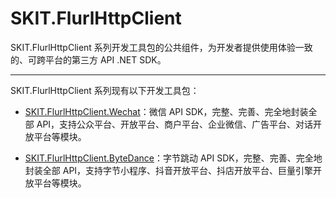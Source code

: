 ﻿# SKIT.FlurlHttpClient

SKIT.FlurlHttpClient 系列开发工具包的公共组件，为开发者提供使用体验一致的、可跨平台的第三方 API .NET SDK。

---

SKIT.FlurlHttpClient 系列现有以下开发工具包：

-   [SKIT.FlurlHttpClient.Wechat](https://github.com/fudiwei/DotNetCore.SKIT.FlurlHttpClient.Wechat)：微信 API SDK，完整、完善、完全地封装全部 API，支持公众平台、开放平台、商户平台、企业微信、广告平台、对话开放平台等模块。

-   [SKIT.FlurlHttpClient.ByteDance](https://github.com/fudiwei/DotNetCore.SKIT.FlurlHttpClient.ByteDance)：字节跳动 API SDK，完整、完善、完全地封装全部 API，支持字节小程序、抖音开放平台、抖店开放平台、巨量引擎开放平台等模块。
